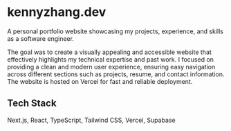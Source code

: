 # kennyzhang.dev

A personal portfolio website showcasing my projects, experience, and skills as a software engineer.

The goal was to create a visually appealing and accessible website that effectively highlights my technical expertise and past work. I focused on providing a clean and modern user experience, ensuring easy navigation across different sections such as projects, resume, and contact information. The website is hosted on Vercel for fast and reliable deployment.

## Tech Stack

Next.js, React, TypeScript, Tailwind CSS, Vercel, Supabase
